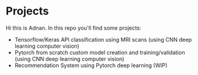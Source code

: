 # Projects

Hi this is Adnan. In this repo you'll find some projects:

- Tensorflow/Keras API classification using MRI scans (using CNN deep learning computer vision)
- Pytorch from scratch custom model creation and training/validation (using CNN deep learning computer vision)
- Recommendation System using Pytorch deep learning (WIP)

